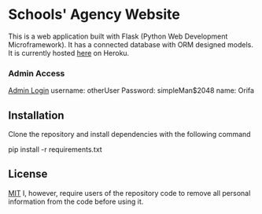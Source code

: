 # Schools' Agency Website

This is a web application built with Flask (Python Web Development Microframework). It has a connected database with ORM designed models. It is currently hosted [here](https://boarding-schools.herokuapp.com/) on Heroku.

### Admin Access

[Admin Login](https://boarding-schools.herokuapp.com/admin)
username: otherUser
Password: simpleMan$2048
name: Orifa

## Installation

Clone the repository and install dependencies with the following command

pip install -r requirements.txt

## License

[MIT](https://choosealicense.com/licenses/mit/)
I, however, require users of the repository code to remove all personal information from the code before using it.
